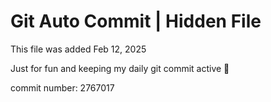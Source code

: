 # Git Auto Commit | Hidden File

This file was added Feb 12, 2025

Just for fun and keeping my daily git commit active 🤪

commit number: 2767017
